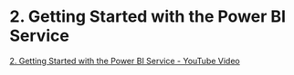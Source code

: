 # 2.  Getting Started with the Power BI Service 
[2.  Getting Started with the Power BI Service  - YouTube Video](https://youtu.be/M0onHJ6M0Co)

